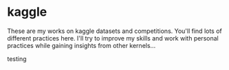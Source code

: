 # kaggle
These are my works on kaggle datasets and competitions. You'll find lots of different practices here. I'll try to improve my
skills and work with personal practices while gaining insights from other kernels...

testing